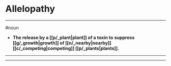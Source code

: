 # Allelopathy
---
#noun
- **The release by a [[p/_plant|plant]] of a toxin to suppress [[g/_growth|growth]] of [[n/_nearby|nearby]] [[c/_competing|competing]] [[p/_plants|plants]].**
---
---
